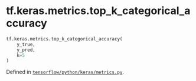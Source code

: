<div itemscope itemtype="http://developers.google.com/ReferenceObject">
<meta itemprop="name" content="tf.keras.metrics.top_k_categorical_accuracy" />
<meta itemprop="path" content="Stable" />
</div>

# tf.keras.metrics.top_k_categorical_accuracy

``` python
tf.keras.metrics.top_k_categorical_accuracy(
    y_true,
    y_pred,
    k=5
)
```



Defined in [`tensorflow/python/keras/metrics.py`](https://www.tensorflow.org/code/tensorflow/python/keras/metrics.py).

